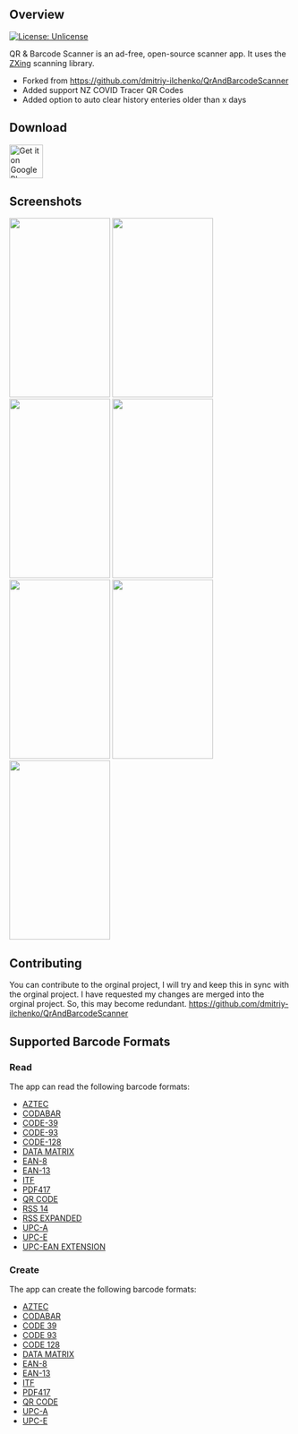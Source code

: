 ## Overview
[![License: Unlicense](https://img.shields.io/badge/license-Unlicense-blue.svg)](http://unlicense.org/)

QR & Barcode Scanner is an ad-free, open-source scanner app. It uses the [ZXing][zxing] scanning library.

* Forked from https://github.com/dmitriy-ilchenko/QrAndBarcodeScanner
* Added support NZ COVID Tracer QR Codes
* Added option to auto clear history enteries older than x days

## Download

<a href="https://play.google.com/store/apps/details?id=com.brdbnt.barcodescanner"><img alt="Get it on Google Play" src="https://github.com/dmitriy-ilchenko/QrAndBarcodeScanner/blob/develop/images/google_play/badge.png" height="60"/></a>

## Screenshots

<img src="https://github.com/dmitriy-ilchenko/QrAndBarcodeScanner/blob/develop/images/screenshots/en/1_scan.png" width="180" height="320"/> <img src="https://github.com/dmitriy-ilchenko/QrAndBarcodeScanner/blob/develop/images/screenshots/en/2_scan_from_file.png" width="180" height="320"/> <img src="https://github.com/dmitriy-ilchenko/QrAndBarcodeScanner/blob/develop/images/screenshots/en/3_result.png" width="180" height="320"/> <img src="https://github.com/dmitriy-ilchenko/QrAndBarcodeScanner/blob/develop/images/screenshots/en/4_result_dark_theme.png" width="180" height="320"/> <img src="https://github.com/dmitriy-ilchenko/QrAndBarcodeScanner/blob/develop/images/screenshots/en/5_create.png" width="180" height="320"/> <img src="https://github.com/dmitriy-ilchenko/QrAndBarcodeScanner/blob/develop/images/screenshots/en/6_history.png" width="180" height="320"/> <img src="https://github.com/dmitriy-ilchenko/QrAndBarcodeScanner/blob/develop/images/screenshots/en/7_settings.png" width="180" height="320"/>

## Contributing

You can contribute to the orginal project, I will try and keep this in sync with the orginal project. I have requested my changes are merged into the orginal project. So, this may become redundant.
https://github.com/dmitriy-ilchenko/QrAndBarcodeScanner

## Supported Barcode Formats

### Read

The app can read the following barcode formats:
* [AZTEC][aztec]
* [CODABAR][codabar]
* [CODE-39][code_39]
* [CODE-93][code_93]
* [CODE-128][code_128]
* [DATA MATRIX][data_matrix]
* [EAN-8][ean_8]
* [EAN-13][ean_13]
* [ITF][itf]
* [PDF417][pdf417]
* [QR CODE][qr_code]
* [RSS 14][rss]
* [RSS EXPANDED][rss]
* [UPC-A][upc_a]
* [UPC-E][upc_e]
* [UPC-EAN EXTENSION][upc_ean]

### Create

The app can create the following barcode formats:
* [AZTEC][aztec]
* [CODABAR][codabar]
* [CODE 39][code_39]
* [CODE 93][code_93]
* [CODE 128][code_128]
* [DATA MATRIX][data_matrix]
* [EAN-8][ean_8]
* [EAN-13][ean_13]
* [ITF][itf]
* [PDF417][pdf417]
* [QR CODE][qr_code]
* [UPC-A][upc_a]
* [UPC-E][upc_e]

[zxing]: https://github.com/zxing/zxing
[transifex]: https://www.transifex.com/a-302/qr-barcode-scanner/
[aztec]: https://en.wikipedia.org/wiki/Aztec_Code
[codabar]: https://en.wikipedia.org/wiki/Codabar
[code_39]: https://en.wikipedia.org/wiki/Code_39
[code_93]: https://en.wikipedia.org/wiki/Code_93
[code_128]: https://en.wikipedia.org/wiki/Code_128
[data_matrix]: https://en.wikipedia.org/wiki/Data_Matrix
[ean_8]: https://en.wikipedia.org/wiki/EAN-8
[ean_13]: https://en.wikipedia.org/wiki/International_Article_Number
[itf]: https://en.wikipedia.org/wiki/Interleaved_2_of_5
[maxicode]: https://en.wikipedia.org/wiki/MaxiCode
[pdf417]: https://en.wikipedia.org/wiki/PDF417
[qr_code]: https://en.wikipedia.org/wiki/QR_code
[rss]: https://en.wikipedia.org/wiki/GS1_DataBar
[upc_a]: https://en.wikipedia.org/wiki/Universal_Product_Code
[upc_e]: https://en.wikipedia.org/wiki/Universal_Product_Code#UPC-E
[upc_ean]: https://en.wikipedia.org/wiki/Universal_Product_Code#EAN-13
[rs]: https://developer.android.com/guide/topics/renderscript/compute
